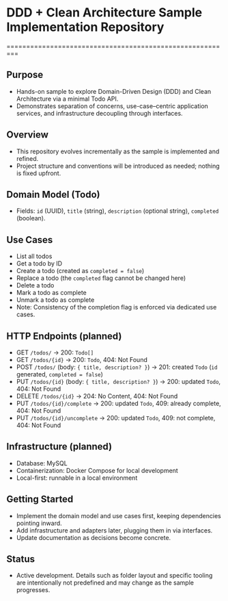# DDD + Clean Architecture Sample Implementation Repository

=========================================================

## Purpose

- Hands-on sample to explore Domain-Driven Design (DDD) and Clean Architecture via a minimal Todo API.
- Demonstrates separation of concerns, use-case–centric application services, and infrastructure decoupling through interfaces.

## Overview

- This repository evolves incrementally as the sample is implemented and refined.
- Project structure and conventions will be introduced as needed; nothing is fixed upfront.

## Domain Model (Todo)

- Fields: `id` (UUID), `title` (string), `description` (optional string), `completed` (boolean).

## Use Cases

- List all todos
- Get a todo by ID
- Create a todo (created as `completed = false`)
- Replace a todo (the `completed` flag cannot be changed here)
- Delete a todo
- Mark a todo as complete
- Unmark a todo as complete
- Note: Consistency of the completion flag is enforced via dedicated use cases.

## HTTP Endpoints (planned)

- GET `/todos/` → 200: `Todo[]`
- GET `/todos/{id}` → 200: `Todo`, 404: Not Found
- POST `/todos/` (body: `{ title, description? }`) → 201: created `Todo` (`id` generated, `completed = false`)
- PUT `/todos/{id}` (body: `{ title, description? }`) → 200: updated `Todo`, 404: Not Found
- DELETE `/todos/{id}` → 204: No Content, 404: Not Found
- PUT `/todos/{id}/complete` → 200: updated `Todo`, 409: already complete, 404: Not Found
- PUT `/todos/{id}/uncomplete` → 200: updated `Todo`, 409: not complete, 404: Not Found

## Infrastructure (planned)

- Database: MySQL
- Containerization: Docker Compose for local development
- Local-first: runnable in a local environment

## Getting Started

- Implement the domain model and use cases first, keeping dependencies pointing inward.
- Add infrastructure and adapters later, plugging them in via interfaces.
- Update documentation as decisions become concrete.

## Status

- Active development. Details such as folder layout and specific tooling are intentionally not predefined and may change as the sample progresses.
